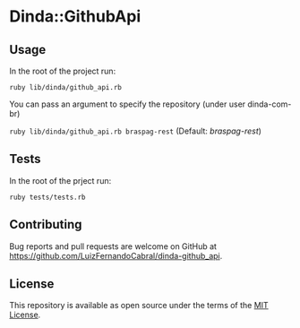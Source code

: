 # Dinda::GithubApi

## Usage

In the root of the project run:

`ruby lib/dinda/github_api.rb`

You can pass an argument to specify the repository (under user dinda-com-br)

`ruby lib/dinda/github_api.rb braspag-rest` (Default: *braspag-rest*)

## Tests

In the root of the prject run:

`ruby tests/tests.rb`

## Contributing

Bug reports and pull requests are welcome on GitHub at https://github.com/LuizFernandoCabral/dinda-github_api.

## License

This repository is available as open source under the terms of the [MIT License](http://opensource.org/licenses/MIT).

